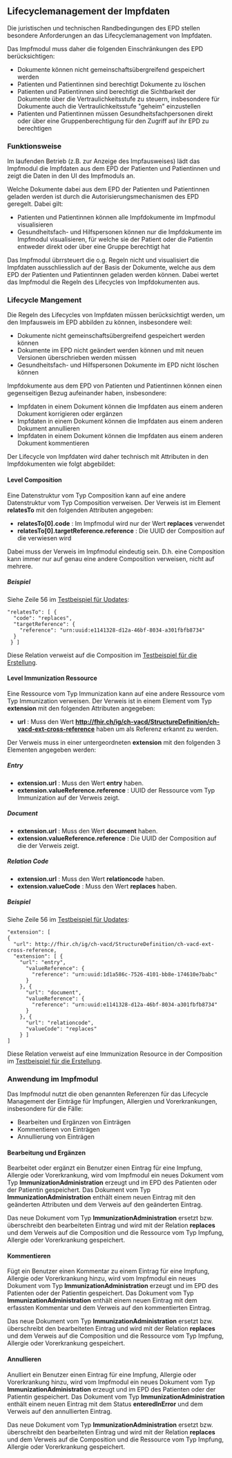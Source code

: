 ## Lifecyclemanagement der Impfdaten

Die juristischen und technischen Randbedingungen des EPD stellen besondere
Anforderungen an das Lifecyclemanagement von Impfdaten.

Das Impfmodul muss daher die folgenden Einschränkungen des EPD berücksichtigen:
- Dokumente können nicht gemeinschaftsübergreifend gespeichert werden
- Patienten und Patientinnen sind berechtigt Dokumente zu löschen
- Patienten und Patientinnen sind berechtigt die Sichtbarkeit der Dokumente
über die Vertraulichkeitsstufe zu steuern, insbesondere für Dokumente auch die
Vertraulichkeitsstufe "geheim" einzustellen
- Patienten und Patientinnen müssen Gesundheitsfachpersonen direkt oder über
eine Gruppenberechtigung für den Zugriff auf ihr EPD zu berechtigen

### Funktionsweise

Im laufenden Betrieb (z.B. zur Anzeige des Impfausweises) lädt das Impfmodul die
Impfdaten aus dem EPD der Patienten und Patientinnen und zeigt die Daten in den UI
des Impfmoduls an.

Welche Dokumente dabei aus dem EPD der Patienten und Patientinnen geladen werden
ist durch die Autorisierungsmechanismen des EPD geregelt. Dabei gilt:
- Patienten und Patientinnen können alle Impfdokumente im Impfmodul visualisieren
- Gesundheitsfach- und Hilfspersonen können nur die Impfdokumente im Impfmodul
visualisieren, für welche sie der Patient oder die Patientin entweder direkt oder
über eine Gruppe berechtigt hat

Das Impfmodul übrrsteuert die o.g. Regeln nicht und visualisiert die Impfdaten
ausschliesslich auf der Basis der Dokumente, welche aus dem EPD der Patienten und
Patientinnen geladen werden können. Dabei wertet das Impfmodul die Regeln
des Lifecycles von Impfdokumenten aus.

### Lifecycle Mangement

Die Regeln des Lifecycles von Impfdaten müssen berücksichtigt werden, um den
Impfausweis im EPD abbilden zu können, insbesondere weil:
- Dokumente nicht gemeinschaftsübergreifend gespeichert werden können
- Dokumente im EPD nicht geändert werden können und mit neuen Versionen überschrieben werden müssen
- Gesundheitsfach- und Hilfspersonen Dokumente im EPD nicht löschen können

Impfdokumente aus dem EPD von Patienten und Patientinnen können einen gegenseitigen
Bezug aufeinander haben, insbesondere:
- Impfdaten in einem Dokument können die Impfdaten aus einem anderen Dokument
korrigieren oder ergänzen
- Impfdaten in einem Dokument können die Impfdaten aus einem anderen Dokument
annullieren
- Impfdaten in einem Dokument können die Impfdaten aus einem anderen Dokument
kommentieren

Der Lifecycle von Impfdaten wird daher technisch mit Attributen in den Impfdokumenten
wie folgt abgebildet:

#### Level Composition

Eine Datenstruktur vom Typ Composition kann auf eine andere Datenstruktur vom Typ
Composition verweisen. Der Verweis ist im Element **relatesTo** mit den folgenden
Attributen angegeben:

- **relatesTo[0].code** : Im Impfmodul wird nur der Wert **replaces** verwendet
- **relatesTo[0].targetReference.reference** : Die UUID der Composition auf die verwiesen wird

Dabei muss der Verweis im Impfmodul eindeutig sein. D.h. eine Composition kann immer
nur auf genau eine andere Composition verweisen, nicht auf mehrere.  

##### Beispiel

Siehe Zeile 56 im [Testbeispiel für Updates](../Testfiles/lifecycle/Update-f852a5a7-16ea-46a2-9f0b-e1805b3e96b1.json):

```
"relatesTo": [ {
  "code": "replaces",
  "targetReference": {
    "reference": "urn:uuid:e1141328-d12a-46bf-8034-a301fbfb8734"
  }
 } ]
```

Diese Relation verweist auf die Composition im [Testbeispiel für die Erstellung](../Testfiles/lifecycle/Create-6214bb05-3858-480c-aa63-2450dde50e25.json).


#### Level Immunization Ressource

Eine Ressource vom Typ Immunization kann auf eine andere Ressource vom Typ Immunization
verweisen. Der Verweis ist in einem Element vom Typ **extension** mit den folgenden
Attributen angegeben:

- **url** : Muss den Wert **http://fhir.ch/ig/ch-vacd/StructureDefinition/ch-vacd-ext-cross-reference** haben um als Referenz erkannt zu werden.

Der Verweis muss in einer untergeordneten **extension** mit den folgenden 3 Elementen
angegeben werden:

##### Entry

- **extension.url** : Muss den Wert **entry** haben.
- **extension.valueReference.reference** : UUID der Ressource vom Typ Immunization auf der Verweis zeigt.

##### Document

- **extension.url** : Muss den Wert **document** haben.
- **extension.valueReference.reference** : Die UUID der Composition auf die der Verweis zeigt.

##### Relation Code

- **extension.url** : Muss den Wert **relationcode** haben.
- **extension.valueCode** : Muss den Wert **replaces** haben.


##### Beispiel

Siehe Zeile 56 im [Testbeispiel für Updates](../Testfiles/lifecycle/Update-f852a5a7-16ea-46a2-9f0b-e1805b3e96b1.json):

```
"extension": [
{
  "url": http://fhir.ch/ig/ch-vacd/StructureDefinition/ch-vacd-ext-cross-reference,
  "extension": [ {
    "url": "entry",
      "valueReference": {
        "reference": "urn:uuid:1d1a586c-7526-4101-bb8e-174610e7babc"
      }
    }, {
      "url": "document",
      "valueReference": {
        "reference": "urn:uuid:e1141328-d12a-46bf-8034-a301fbfb8734"
      }
    }, {
      "url": "relationcode",
      "valueCode": "replaces"
    } ]
]    
```

Diese Relation verweist auf eine Immunization Resource in der Composition im [Testbeispiel für die Erstellung](../Testfiles/lifecycle/Create-6214bb05-3858-480c-aa63-2450dde50e25.json).


### Anwendung im Impfmodul

Das Impfmodul nutzt die oben genannten Referenzen für das Lifecycle Management der
Einträge für Impfungen, Allergien und Vorerkrankungen, insbesondere für die Fälle:

- Bearbeiten und Ergänzen von Einträgen
- Kommentieren von Einträgen
- Annullierung von Einträgen

#### Bearbeitung und Ergänzen

Bearbeitet oder ergänzt ein Benutzer einen Eintrag für eine Impfung, Allergie oder
Vorerkrankung, wird vom Impfmodul ein neues Dokument vom Typ
**ImmunizationAdministration** erzeugt und im EPD des Patienten oder der Patientin
gespeichert. Das Dokument vom Typ **ImmunizationAdministration** enthält einem
neuen Eintrag mit den geänderten Attributen und dem Verweis auf den geänderten
Eintrag.

Das neue Dokument vom Typ **ImmunizationAdministration** ersetzt bzw. überschreibt
den bearbeiteten Eintrag und wird mit der Relation **replaces** und dem Verweis auf
die Composition und die Ressource vom Typ Impfung, Allergie oder Vorerkrankung
gespeichert.

#### Kommentieren

Fügt ein Benutzer einen Kommentar zu einem Eintrag für eine Impfung, Allergie oder
Vorerkrankung hinzu, wird vom Impfmodul ein neues Dokument vom Typ
**ImmunizationAdministration** erzeugt und im EPD des Patienten oder der Patientin
gespeichert. Das Dokument vom Typ **ImmunizationAdministration** enthält einem
neuen Eintrag mit dem erfassten Kommentar und dem Verweis auf den kommentierten
Eintrag.

Das neue Dokument vom Typ **ImmunizationAdministration** ersetzt bzw. überschreibt
den bearbeiteten Eintrag und wird mit der Relation **replaces** und dem Verweis auf
die Composition und die Ressource vom Typ Impfung, Allergie oder Vorerkrankung
gespeichert.

#### Annullieren

Anulliert ein Benutzer einen Eintrag für eine Impfung, Allergie oder
Vorerkrankung hinzu, wird vom Impfmodul ein neues Dokument vom Typ
**ImmunizationAdministration** erzeugt und im EPD des Patienten oder der Patientin
gespeichert. Das Dokument vom Typ **ImmunizationAdministration** enthält einem
neuen Eintrag mit dem Status **enteredInError** und dem Verweis auf den annullierten
Eintrag.

Das neue Dokument vom Typ **ImmunizationAdministration** ersetzt bzw. überschreibt
den bearbeiteten Eintrag und wird mit der Relation **replaces** und dem Verweis auf
die Composition und die Ressource vom Typ Impfung, Allergie oder Vorerkrankung
gespeichert.
